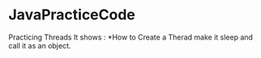 # JavaPracticeCode

Practicing Threads 
It shows :
*How to Create a Therad 
make it sleep 
and call it as an object.

